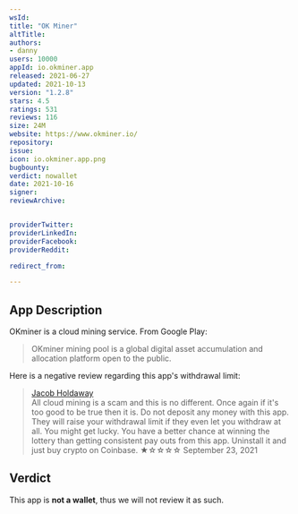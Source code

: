 ```yaml
---
wsId: 
title: "OK Miner"
altTitle: 
authors:
- danny
users: 10000
appId: io.okminer.app
released: 2021-06-27
updated: 2021-10-13
version: "1.2.8"
stars: 4.5
ratings: 531
reviews: 116
size: 24M
website: https://www.okminer.io/
repository: 
issue: 
icon: io.okminer.app.png
bugbounty: 
verdict: nowallet
date: 2021-10-16
signer: 
reviewArchive:


providerTwitter: 
providerLinkedIn: 
providerFacebook: 
providerReddit: 

redirect_from:

---
```



## App Description
OKminer is a cloud mining service. From Google Play:

> OKminer mining pool is a global digital asset accumulation and allocation platform open to the public.

Here is a negative review regarding this app's withdrawal limit:

> [Jacob Holdaway](https://play.google.com/store/apps/details?id=io.okminer.app&reviewId=gp%3AAOqpTOGq5Ae-S5udAyLjo9SvLbaslvgf40u1-IcGCujMmbdqFtZ0JXdh13_N8vjnQ9X5kXE131aCo5bgttglPG4)<br>
All cloud mining is a scam and this is no different. Once again if it's too good to be true then it is. Do not deposit any money with this app. They will raise your withdrawal limit if they even let you withdraw at all. You might get lucky. You have a better chance at winning the lottery than getting consistent pay outs from this app. Uninstall it and just buy crypto on Coinbase.
  ★☆☆☆☆ September 23, 2021 <br>


## Verdict
This app is **not a wallet**, thus we will not review it as such.
